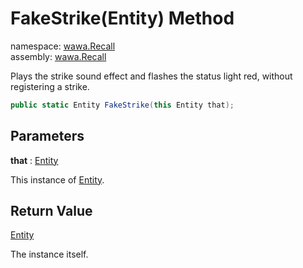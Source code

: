 # FakeStrike\(Entity\) Method

namespace: [wawa\.Recall](../../wawa.Recall.md)<br />
assembly: [wawa\.Recall](../../../wawa.Recall.md)

Plays the strike sound effect and flashes the status light red, without registering a strike\.

```csharp
public static Entity FakeStrike(this Entity that);
```

## Parameters

__that__ : [Entity](../../../wawa.Recall/wawa.Recall/Entity.md)

This instance of [Entity](../../../wawa.Recall/wawa.Recall/Entity.md)\.

## Return Value

[Entity](../../../wawa.Recall/wawa.Recall/Entity.md)

The instance itself\.

